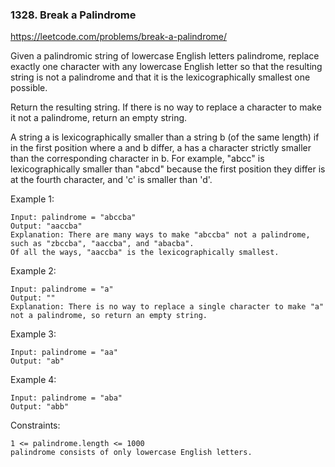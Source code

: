 ### 1328. Break a Palindrome

https://leetcode.com/problems/break-a-palindrome/

Given a palindromic string of lowercase English letters palindrome, replace exactly one character with any lowercase English letter so that the resulting string is not a palindrome and that it is the lexicographically smallest one possible.

Return the resulting string. If there is no way to replace a character to make it not a palindrome, return an empty string.

A string a is lexicographically smaller than a string b (of the same length) if in the first position where a and b differ, a has a character strictly smaller than the corresponding character in b. For example, "abcc" is lexicographically smaller than "abcd" because the first position they differ is at the fourth character, and 'c' is smaller than 'd'.



Example 1:

    Input: palindrome = "abccba"
    Output: "aaccba"
    Explanation: There are many ways to make "abccba" not a palindrome, such as "zbccba", "aaccba", and "abacba".
    Of all the ways, "aaccba" is the lexicographically smallest.
Example 2:

    Input: palindrome = "a"
    Output: ""
    Explanation: There is no way to replace a single character to make "a" not a palindrome, so return an empty string.
Example 3:

    Input: palindrome = "aa"
    Output: "ab"
Example 4:

    Input: palindrome = "aba"
    Output: "abb"


Constraints:

    1 <= palindrome.length <= 1000
    palindrome consists of only lowercase English letters.